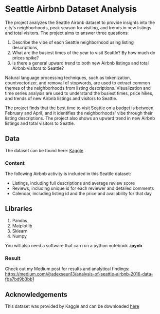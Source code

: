 # Seattle Airbnb Dataset Analysis
The project analyzes the Seattle Airbnb dataset to provide insights into the city's neighborhoods, peak season for visiting, and trends in new listings and total visitors.
The project aims to answer three questions: 
1) Describe the vibe of each Seattle neighborhood using listing descriptions, 
2) What are the busiest times of the year to visit Seattle? By how much do prices spike? 
3) Is there a general upward trend to both new Airbnb listings and total Airbnb visitors to Seattle?

Natural language processing techniques, such as tokenization, countvectorizer, and removal of stopwords, are used to extract common themes of the neighborhoods from listing descriptions. Visualization and time series analysis are used to understand the busiest times, price hikes, and trends of new Airbnb listings and visitors to Seattle.

The project finds that the best time to visit Seattle on a budget is between February and April, and it identifies the neighborhoods' vibe through their listing descriptions. The project also shows an upward trend in new Airbnb listings and total visitors to Seattle.

## Data
The dataset can be found here: [Kaggle](https://www.kaggle.com/datasets/airbnb/seattle)

### Content
The following Airbnb activity is included in this Seattle dataset:
* Listings, including full descriptions and average review score
* Reviews, including unique id for each reviewer and detailed comments
* Calendar, including listing id and the price and availability for that day


## Libraries
1. Pandas
2. Matplotlib
3. Sklearn
4. Numpy

You will also need a software that can run a python notebook **.ipynb**

### Result
Check out my Medium post for results and analytical findings: https://medium.com/@adexseun13/analysis-of-seattle-airbnb-2016-data-fba7bd9b3bb1

## Acknowledgements
This dataset was provided by Kaggle and can be downloaded [here](https://www.kaggle.com/datasets/airbnb/seattle)
